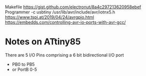 Makefile https://gist.github.com/electronut/8a4c297213620958ebef
Programmer -c usbtiny
/usr/lib/avr/include/avr/iotnx5.h
https://www.tspi.at/2019/04/24/avrgpio.html
https://embedds.com/controlling-avr-io-ports-with-avr-gcc/

# Notes on ATtiny85

There are 5 I/O Pins comprising a 6 bit bidirectional I/O port
- PB0 to PB5
- or PortB 0-5





